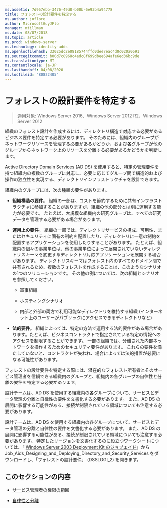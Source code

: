 ```yaml
---
ms.assetid: 7d957ebb-3476-49d8-b00b-6e93b4a94778
title: フォレストの設計要件を特定する
ms.author: joflore
author: MicrosoftGuyJFlo
manager: mtillman
ms.date: 08/07/2018
ms.topic: article
ms.prod: windows-server
ms.technology: identity-adds
ms.openlocfilehash: 33025dc2e08185744ffd0dee7eac4d0c020a0691
ms.sourcegitcommit: b00d7c8968c4adc8f699dbee694afe6ed36bc9de
ms.translationtype: MT
ms.contentlocale: ja-JP
ms.lasthandoff: 04/08/2020
ms.locfileid: "80822405"
---
```

# <a name="identifying-forest-design-requirements"></a>フォレストの設計要件を特定する

>適用対象: Windows Server 2016、Windows Server 2012 R2、Windows Server 2012

組織のフォレスト設計を作成するには、ディレクトリ構造で対応する必要があるビジネス要件を特定する必要があります。 そのためには、組織内のグループがネットワークリソースを管理する必要があるかどうか、および各グループが他のグループからネットワーク上のリソースを分離する必要があるかどうかを判断します。  
  
Active Directory Domain Services (AD DS) を使用すると、特定の管理要件を持つ組織内の複数のグループに対応し、必要に応じてグループ間で構造的および操作の独立性を実現する、ディレクトリインフラストラクチャを設計できます。  
  
組織内のグループには、次の種類の要件があります。  
  
-   **組織構造の要件**。 組織の一部は、コストを節約するために共有インフラストラクチャに参加することがありますが、組織の他の部分とは別に運用する能力が必要です。 たとえば、大規模な組織内の研究グループは、すべての研究データを管理する必要がある場合があります。  
  
-   **運用上の要件**。 組織の一部では、ディレクトリサービスの構成、可用性、またはセキュリティに固有の制約を配置したり、ディレクトリに一意の制約を配置するアプリケーションを使用したりすることがあります。 たとえば、組織内の個々の事業単位は、他の事業単位によって展開されていないディレクトリスキーマを変更するディレクトリ対応アプリケーションを展開する場合があります。 ディレクトリスキーマはフォレスト内のすべてのドメイン間で共有されるため、複数のフォレストを作成することは、このようなシナリオの1つのソリューションです。 その他の例については、次の組織とシナリオを参照してください。  
  
    -   軍事組織  
  
    -   ホスティングシナリオ  
  
    -   内部と外部の両方で利用可能なディレクトリを維持する組織 (インターネット上のユーザーがパブリックにアクセスできるディレクトリなど)  
  
-   **法的要件**。 組織によっては、特定の方法で運用する法的要件がある場合があります。たとえば、ビジネスコントラクトで指定されている特定の情報へのアクセスを制限することができます。 一部の組織では、分離された内部ネットワークを操作するためのセキュリティ要件があります。 これらの要件を満たしていないと、コントラクトが失われ、場合によっては法的措置が必要になる可能性があります。  
  
フォレストの設計要件を特定する際には、潜在的なフォレスト所有者とそのサービス管理者を信頼できる組織内のグループと、組織内の各グループの自律性と分離の要件を特定する必要があります。  
  
設計チームは、AD DS を使用する組織内の各グループについて、サービスとデータ管理の分離と自律性の要件を文書化する必要があります。 また、AD DS の展開に影響する可能性がある、接続が制限されている領域についても注意する必要があります。  
  
設計チームは、AD DS を使用する組織内の各グループについて、サービスとデータ管理の分離と自律性の要件を文書化する必要があります。 また、AD DS の展開に影響する可能性がある、接続が制限されている領域についても注意する必要があります。 特定したリージョンを文書化するのに役立つワークシートについては、「 [Windows Server 2003 Deployment Kit のジョブエイド](https://go.microsoft.com/fwlink/?LinkID=102558)」から Job_Aids_Designing_and_Deploying_Directory_and_Security_Services をダウンロードし、「フォレストの設計要件」 (DSSLOGI_2) を開きます。  
  
## <a name="in-this-section"></a>このセクションの内容  
  
-   [サービス管理者の権限の範囲](../../ad-ds/plan/Service-Administrator-Scope-of-Authority.md)  
  
-   [自律性と分離](../../ad-ds/plan/Autonomy-vs.-Isolation.md)  
